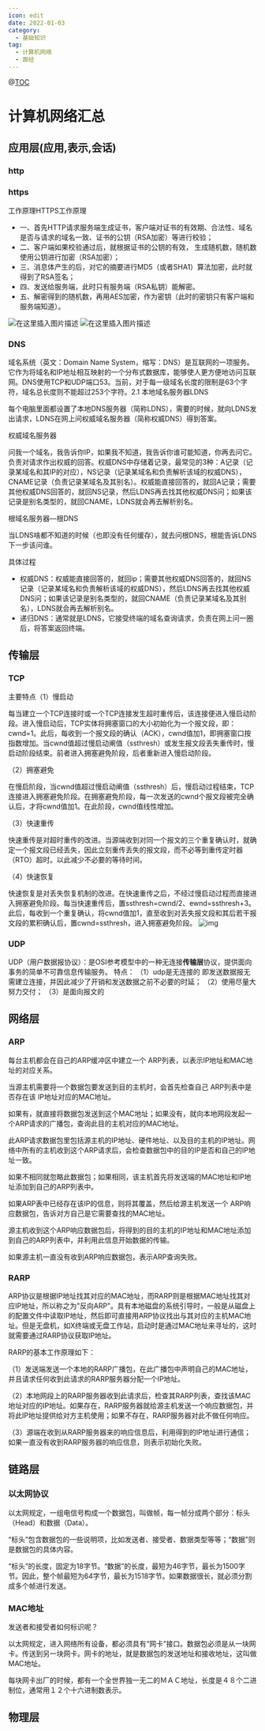 ```yaml
---
icon: edit
date: 2022-01-03
category:
  - 基础知识
tag:
  - 计算机网络
  - 面经
---
```

@[TOC](计算机网络汇总)
# 计算机网络汇总

## 应用层(应用,表示,会话)

### http

### https

工作原理HTTPS工作原理

- 一、首先HTTP请求服务端生成证书，客户端对证书的有效期、合法性、域名是否与请求的域名一致、证书的公钥（RSA加密）等进行校验；
- 二、客户端如果校验通过后，就根据证书的公钥的有效， 生成随机数，随机数使用公钥进行加密（RSA加密）；
- 三、消息体产生的后，对它的摘要进行MD5（或者SHA1）算法加密，此时就得到了RSA签名；
- 四、发送给服务端，此时只有服务端（RSA私钥）能解密。
- 五、解密得到的随机数，再用AES加密，作为密钥（此时的密钥只有客户端和服务端知道）。




![在这里插入图片描述](https://img-blog.csdnimg.cn/img_convert/d4dfb9247b64ae1933f7a568ea11af17.png#pic_center)
![在这里插入图片描述](https://img-blog.csdnimg.cn/img_convert/e9a870e457dca2f63dffe8272f970ab5.png#pic_center)


### DNS

域名系统（英文：Domain Name System，缩写：DNS）是互联网的一项服务。它作为将域名和IP地址相互映射的一个分布式数据库，能够使人更方便地访问互联网。DNS使用TCP和UDP端口53。当前，对于每一级域名长度的限制是63个字符，域名总长度则不能超过253个字符。2.1 本地域名服务器LDNS

每个电脑里面都设置了本地DNS服务器（简称LDNS），需要的时候，就向LDNS发出请求，LDNS在网上问权威域名服务器（简称权威DNS）得到答案。

权威域名服务器

问我一个域名，我告诉你IP，如果我不知道，我告诉你谁可能知道，你再去问它。
负责对请求作出权威的回答。权威DNS中存储着记录，最常见的3种：A记录（记录某域名和其IP的对应），NS记录（记录某域名和负责解析该域的权威DNS），CNAME记录（负责记录某域名及其别名）。权威能直接回答的，就回A记录；需要其他权威DNS回答的，就回NS记录，然后LDNS再去找其他权威DNS问；如果该记录是别名类型的，就回CNAME，LDNS就会再去解析别名。

根域名服务器—根DNS

当LDNS啥都不知道的时候（也即没有任何缓存），就去问根DNS，根能告诉LDNS下一步该问谁。

具体过程

- 权威DNS：权威能直接回答的，就回ip；需要其他权威DNS回答的，就回NS记录（记录某域名和负责解析该域的权威DNS），然后LDNS再去找其他权威DNS问；如果该记录是别名类型的，就回CNAME（负责记录某域名及其别名），LDNS就会再去解析别名。
- 递归DNS：通常就是LDNS，它接受终端的域名查询请求，负责在网上问一圈后，将答案返回终端。

## 传输层

### TCP

主要特点（1）慢启动

每当建立一个TCP连接时或一个TCP连接发生超时重传后，该连接便进入慢启动阶段。进入慢启动后，TCP实体将拥塞窗口的大小初始化为一个报文段，即：cwnd=1。此后，每收到一个报文段的确认（ACK），cwnd值加1，即拥塞窗口按指数增加。当cwnd值超过慢启动阐值（ssthresh）或发生报文段丢失重传时，慢启动阶段结束。前者进入拥塞避免阶段，后者重新进入慢启动阶段。

（2）拥塞避免

在慢启阶段，当cwnd值超过慢启动阐值（ssthresh）后，慢启动过程结束，TCP连接进入拥塞避免阶段。在拥塞避免阶段，每一次发送的cwnd个报文段被完全确认后，才将cwnd值加1。在此阶段，cwnd值线性增加。

（3）快速重传

快速重传是对超时重传的改进。当源端收到对同一个报文的三个重复确认时，就确定一个报文段已经丢失，因此立刻重传丢失的报文段，而不必等到重传定时器（RTO）超时。以此减少不必要的等待时间。

（4）快速恢复

快速恢复是对丢失恢复机制的改进。在快速重传之后，不经过慢启动过程而直接进入拥塞避免阶段。每当快速重传后，置ssthresh=cwnd/2、ewnd=ssthresh+3。此后，每收到一个重复确认，将cwnd值加1，直至收到对丢失报文段和其后若干报文段的累积确认后，置cwnd=ssthresh，进入拥塞避免阶段。
![img](https://img-blog.csdnimg.cn/img_convert/b46604c9f6016d320361b562581ffa4d.png)

### UDP

UDP（用户数据报协议）：是OSI参考模型中的一种无连接**传输层**协议，提供面向事务的简单不可靠信息传输服务。
特点：
（1）udp是无连接的 即发送数据报无需建立连接，并因此减少了开销和发送数据之前不必要的时延；
（2）使用尽量大努力交付；
（3）是面向报文的

## 网络层

### ARP

每台主机都会在自己的ARP缓冲区中建立一个 ARP列表，以表示IP地址和MAC地址的对应关系。

当源主机需要将一个数据包要发送到目的主机时，会首先检查自己 ARP列表中是否存在该 IP地址对应的MAC地址。

如果有，就直接将数据包发送到这个MAC地址；如果没有，就向本地网段发起一个ARP请求的广播包，查询此目的主机对应的MAC地址。

此ARP请求数据包里包括源主机的IP地址、硬件地址、以及目的主机的IP地址。网络中所有的主机收到这个ARP请求后，会检查数据包中的目的IP是否和自己的IP地址一致。

如果不相同就忽略此数据包；如果相同，该主机首先将发送端的MAC地址和IP地址添加到自己的ARP列表中。

如果ARP表中已经存在该IP的信息，则将其覆盖，然后给源主机发送一个 ARP响应数据包，告诉对方自己是它需要查找的MAC地址。

源主机收到这个ARP响应数据包后，将得到的目的主机的IP地址和MAC地址添加到自己的ARP列表中，并利用此信息开始数据的传输。

如果源主机一直没有收到ARP响应数据包，表示ARP查询失败。

### RARP

ARP协议是根据IP地址找其对应的MAC地址，而RARP则是根据MAC地址找其对应IP地址，所以称之为"反向ARP"。具有本地磁盘的系统引导时，一般是从磁盘上的配置文件中读取IP地址，然后即可直接用ARP协议找出与其对应的主机MAC地址。但是无盘机，如X终端或无盘工作站，启动时是通过MAC地址来寻址的，这时就需要通过RARP协议获取IP地址。

RARP的基本工作原理如下：

（1）发送端发送一个本地的RARP广播包，在此广播包中声明自己的MAC地址，并且请求任何收到此请求的RARP服务器分配一个IP地址。

（2）本地网段上的RARP服务器收到此请求后，检查其RARP列表，查找该MAC地址对应的IP地址。如果存在，RARP服务器就给源主机发送一个响应数据包，并将此IP地址提供给对方主机使用；如果不存在，RARP服务器对此不做任何响应。

（3）源端在收到从RARP服务器来的响应信息后，利用得到的IP地址进行通信；如果一直没有收到RARP服务器的响应信息，则表示初始化失败。

## 链路层

### 以太网协议

以太网规定，一组电信号构成一个数据包，叫做帧，每一帧分成两个部分：标头（Head）和数据（Data）。

“标头”包含数据包的一些说明项，比如发送者、接受者、数据类型等等；“数据”则是数据包的具体内容。

“标头”的长度，固定为18字节。“数据”的长度，最短为46字节，最长为1500字节。因此，整个帧最短为64字节，最长为1518字节。如果数据很长，就必须分割成多个帧进行发送。



### MAC地址

发送者和接受者如何标识呢？

以太网规定，进入网络所有设备，都必须具有“网卡”接口。数据包必须是从一块网卡。传送到另一块网卡。网卡的地址，就是数据包的发送地址和接收地址，这叫做MAC地址。

每块网卡出厂的时候，都有一个全世界独一无二的ＭＡＣ地址，长度是４８个二进制位，通常用１２个十六进制数表示。



## 物理层